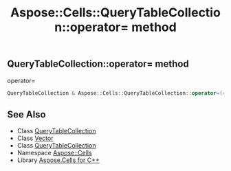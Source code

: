 ﻿---
title: Aspose::Cells::QueryTableCollection::operator= method
linktitle: operator=
second_title: Aspose.Cells for C++ API Reference
description: 'Aspose::Cells::QueryTableCollection::operator= method. operator= in C++.'
type: docs
weight: 300
url: /cpp/aspose.cells/querytablecollection/operator_asm/
---
## QueryTableCollection::operator= method


operator=

```cpp
QueryTableCollection & Aspose::Cells::QueryTableCollection::operator=(const QueryTableCollection &src)
```

## See Also

* Class [QueryTableCollection](../)
* Class [Vector](../../vector/)
* Class [QueryTableCollection](../)
* Namespace [Aspose::Cells](../../)
* Library [Aspose.Cells for C++](../../../)
